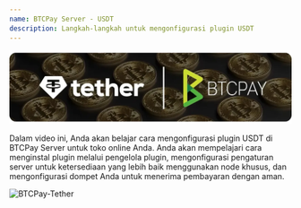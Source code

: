 ```yaml
---
name: BTCPay Server - USDT
description: Langkah-langkah untuk mengonfigurasi plugin USDT
---
```

![cover](assets/cover.webp)

Dalam video ini, Anda akan belajar cara mengonfigurasi plugin USDT di BTCPay Server untuk toko online Anda. Anda akan mempelajari cara menginstal plugin melalui pengelola plugin, mengonfigurasi pengaturan server untuk ketersediaan yang lebih baik menggunakan node khusus, dan mengonfigurasi dompet Anda untuk menerima pembayaran dengan aman.

![BTCPay-Tether](https://youtu.be/hAymYr6YDMY)
